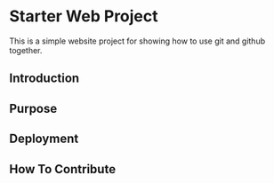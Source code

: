 # Starter Web Project

This is a simple website project for showing how
to use git and github together.

## Introduction

## Purpose

## Deployment

## How To Contribute